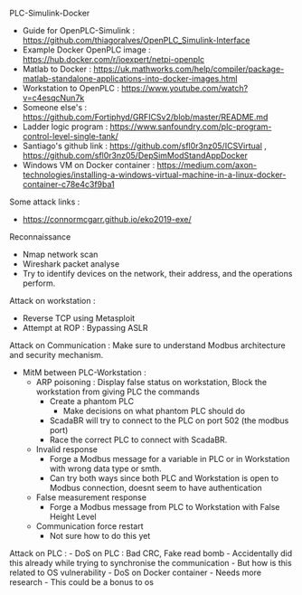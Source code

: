 PLC-Simulink-Docker
- Guide for OpenPLC-Simulink : https://github.com/thiagoralves/OpenPLC_Simulink-Interface
- Example Docker OpenPLC image : https://hub.docker.com/r/ioexpert/netpi-openplc
- Matlab to Docker : https://uk.mathworks.com/help/compiler/package-matlab-standalone-applications-into-docker-images.html
- Workstation to OpenPLC : https://www.youtube.com/watch?v=c4esqcNun7k
- Someone else's : https://github.com/Fortiphyd/GRFICSv2/blob/master/README.md
- Ladder logic program : https://www.sanfoundry.com/plc-program-control-level-single-tank/
- Santiago's github link : https://github.com/sfl0r3nz05/ICSVirtual , https://github.com/sfl0r3nz05/DepSimModStandAppDocker
- Windows VM on Docker container : https://medium.com/axon-technologies/installing-a-windows-virtual-machine-in-a-linux-docker-container-c78e4c3f9ba1



Some attack links :
- https://connormcgarr.github.io/eko2019-exe/


Reconnaissance
- Nmap network scan
- Wireshark packet analyse
- Try to identify devices on the network, their address, and the operations perform.

Attack on workstation :
- Reverse TCP using Metasploit
- Attempt at ROP : Bypassing ASLR 

Attack on Communication : Make sure to understand Modbus architecture and security mechanism.
- MitM between PLC-Workstation :
    - ARP poisoning : Display false status on workstation, Block the workstation from giving PLC the commands
        - Create a phantom PLC
            - Make decisions on what phantom PLC should do
        - ScadaBR will try to connect to the PLC on port 502 (the modbus port)
        - Race the correct PLC to connect with ScadaBR.
    - Invalid response
        - Forge a Modbus message for a variable in PLC or in Workstation with wrong data type or smth.
        - Can try both ways since both PLC and Workstation is open to Modbus connection, doesnt seem to have authentication
    - False measurement response
        - Forge a Modbus message from PLC to Workstation with False Height Level
    - Communication force restart
        - Not sure how to do this yet

Attack on PLC :
    - DoS on PLC : Bad CRC, Fake read bomb
        - Accidentally did this already while trying to synchronise the communication
        - But how is this related to OS vulnerability
    - DoS on Docker container
        - Needs more research
        - This could be a bonus to os

